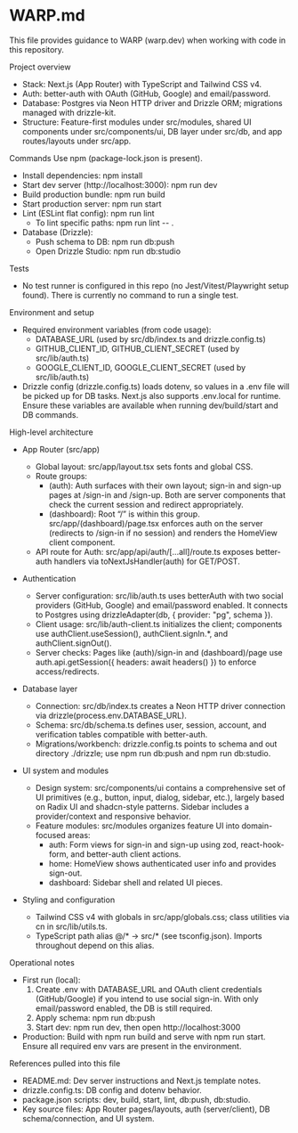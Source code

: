 # WARP.md

This file provides guidance to WARP (warp.dev) when working with code in this repository.

Project overview
- Stack: Next.js (App Router) with TypeScript and Tailwind CSS v4.
- Auth: better-auth with OAuth (GitHub, Google) and email/password.
- Database: Postgres via Neon HTTP driver and Drizzle ORM; migrations managed with drizzle-kit.
- Structure: Feature-first modules under src/modules, shared UI components under src/components/ui, DB layer under src/db, and app routes/layouts under src/app.

Commands
Use npm (package-lock.json is present).
- Install dependencies: npm install
- Start dev server (http://localhost:3000): npm run dev
- Build production bundle: npm run build
- Start production server: npm run start
- Lint (ESLint flat config): npm run lint
  - To lint specific paths: npm run lint -- .
- Database (Drizzle):
  - Push schema to DB: npm run db:push
  - Open Drizzle Studio: npm run db:studio

Tests
- No test runner is configured in this repo (no Jest/Vitest/Playwright setup found). There is currently no command to run a single test.

Environment and setup
- Required environment variables (from code usage):
  - DATABASE_URL (used by src/db/index.ts and drizzle.config.ts)
  - GITHUB_CLIENT_ID, GITHUB_CLIENT_SECRET (used by src/lib/auth.ts)
  - GOOGLE_CLIENT_ID, GOOGLE_CLIENT_SECRET (used by src/lib/auth.ts)
- Drizzle config (drizzle.config.ts) loads dotenv, so values in a .env file will be picked up for DB tasks. Next.js also supports .env.local for runtime. Ensure these variables are available when running dev/build/start and DB commands.

High-level architecture
- App Router (src/app)
  - Global layout: src/app/layout.tsx sets fonts and global CSS.
  - Route groups:
    - (auth): Auth surfaces with their own layout; sign-in and sign-up pages at /sign-in and /sign-up. Both are server components that check the current session and redirect appropriately.
    - (dashboard): Root “/” is within this group. src/app/(dashboard)/page.tsx enforces auth on the server (redirects to /sign-in if no session) and renders the HomeView client component.
  - API route for Auth: src/app/api/auth/[...all]/route.ts exposes better-auth handlers via toNextJsHandler(auth) for GET/POST.

- Authentication
  - Server configuration: src/lib/auth.ts uses betterAuth with two social providers (GitHub, Google) and email/password enabled. It connects to Postgres using drizzleAdapter(db, { provider: "pg", schema }).
  - Client usage: src/lib/auth-client.ts initializes the client; components use authClient.useSession(), authClient.signIn.*, and authClient.signOut().
  - Server checks: Pages like (auth)/sign-in and (dashboard)/page use auth.api.getSession({ headers: await headers() }) to enforce access/redirects.

- Database layer
  - Connection: src/db/index.ts creates a Neon HTTP driver connection via drizzle(process.env.DATABASE_URL).
  - Schema: src/db/schema.ts defines user, session, account, and verification tables compatible with better-auth.
  - Migrations/workbench: drizzle.config.ts points to schema and out directory ./drizzle; use npm run db:push and npm run db:studio.

- UI system and modules
  - Design system: src/components/ui contains a comprehensive set of UI primitives (e.g., button, input, dialog, sidebar, etc.), largely based on Radix UI and shadcn-style patterns. Sidebar includes a provider/context and responsive behavior.
  - Feature modules: src/modules organizes feature UI into domain-focused areas:
    - auth: Form views for sign-in and sign-up using zod, react-hook-form, and better-auth client actions.
    - home: HomeView shows authenticated user info and provides sign-out.
    - dashboard: Sidebar shell and related UI pieces.

- Styling and configuration
  - Tailwind CSS v4 with globals in src/app/globals.css; class utilities via cn in src/lib/utils.ts.
  - TypeScript path alias @/* → src/* (see tsconfig.json). Imports throughout depend on this alias.

Operational notes
- First run (local):
  1) Create .env with DATABASE_URL and OAuth client credentials (GitHub/Google) if you intend to use social sign-in. With only email/password enabled, the DB is still required.
  2) Apply schema: npm run db:push
  3) Start dev: npm run dev, then open http://localhost:3000
- Production: Build with npm run build and serve with npm run start. Ensure all required env vars are present in the environment.

References pulled into this file
- README.md: Dev server instructions and Next.js template notes.
- drizzle.config.ts: DB config and dotenv behavior.
- package.json scripts: dev, build, start, lint, db:push, db:studio.
- Key source files: App Router pages/layouts, auth (server/client), DB schema/connection, and UI system.

